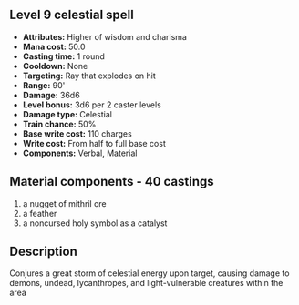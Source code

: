 ## Level 9 celestial spell
- **Attributes:** Higher of wisdom and charisma
- **Mana cost:** 50.0
- **Casting time:** 1 round
- **Cooldown:** None
- **Targeting:** Ray that explodes on hit
- **Range:** 90'
- **Damage:** 36d6
- **Level bonus:** 3d6 per 2 caster levels
- **Damage type:** Celestial
- **Train chance:** 50%
- **Base write cost:** 110 charges
- **Write cost:** From half to full base cost
- **Components:** Verbal, Material
## Material components - 40 castings
1. a nugget of mithril ore
2. a feather
3. a noncursed holy symbol as a catalyst
## Description
Conjures a great storm of celestial energy upon target, causing damage to demons, undead, lycanthropes, and light-vulnerable creatures within the area
